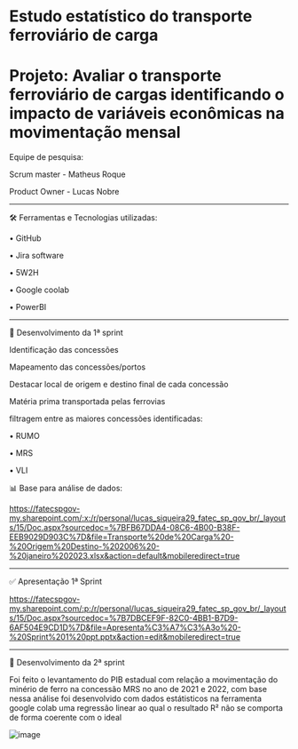 # Estudo estatístico do transporte ferroviário de carga 
# Projeto: Avaliar o transporte ferroviário de cargas identificando o impacto de variáveis econômicas na movimentação mensal

Equipe de pesquisa:

Scrum master - Matheus Roque

Product Owner - Lucas Nobre



________________________________________
🛠️ Ferramentas e Tecnologias utilizadas:

•	GitHub

•	Jira software

•	5W2H

•	Google coolab

•	PowerBI

---------------------------------------
📜 Desenvolvimento da 1ª sprint

Identificação das concessões

Mapeamento das concessões/portos

Destacar local de origem e destino final de cada concessão

Matéria prima transportada pelas ferrovias

filtragem entre as maiores concessões identificadas:

• RUMO

• MRS

• VLI

📊 Base para análise de dados:

https://fatecspgov-my.sharepoint.com/:x:/r/personal/lucas_siqueira29_fatec_sp_gov_br/_layouts/15/Doc.aspx?sourcedoc=%7BFB67DDA4-08C6-4B00-B38F-EEB9029D903C%7D&file=Transporte%20de%20Carga%20-%20Origem%20Destino-%202006%20-%20janeiro%202023.xlsx&action=default&mobileredirect=true

---------------------------------------------------
✅ Apresentação 1ª Sprint

https://fatecspgov-my.sharepoint.com/:p:/r/personal/lucas_siqueira29_fatec_sp_gov_br/_layouts/15/Doc.aspx?sourcedoc=%7B7DBCEF9F-82C0-4BB1-B7D9-6AF504E9CD1D%7D&file=Apresenta%C3%A7%C3%A3o%20-%20Sprint%201%20ppt.pptx&action=edit&mobileredirect=true

-------------------------------------------------
📜 Desenvolvimento da 2ª sprint

Foi feito o levantamento do PIB estadual com relação a movimentação do minério de ferro na concessão MRS no ano de 2021 e 2022, com base nessa análise foi desenvolvido com dados estátisticos na ferramenta google colab uma regressão linear ao qual o resultado R² não se comporta de forma coerente com o ideal


![image](https://user-images.githubusercontent.com/113734766/236967016-75c6d5d5-5364-43fe-8b61-f189a73a7a8c.png)




